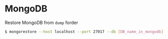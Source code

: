 # MongoDB

Restore MongoDB from `dump` forder

```sh
$ mongorestore --host localhost --port 27017 --db [DB_name_in_mongodb] dump/[DB_name_in_dump]
```